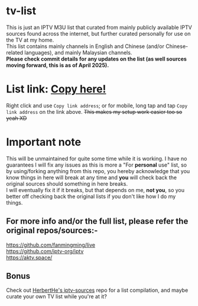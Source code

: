 # tv-list

This is just an IPTV M3U list that curated from mainly publicly available IPTV sources found across the internet, but further curated personally for use on the TV at my home.<br>
This list contains mainly channels in English and Chinese (and/or Chinese-related languages), and mainly Malaysian channels.<br>
**Please check commit details for any updates on the list (as well sources moving forward, this is as of April 2025).**

# List link: [Copy here!](https://github.com/mistydotexe/tv-list/raw/refs/heads/main/plist.m3u)
Right click and use `Copy link address`; or for mobile, long tap and tap `Copy link address` on the link above.
~~This makes my setup work easier too so yeah XD~~

# Important note

This will be unmaintained for quite some time while it is working. I have no guarantees I will fix any issues as this is more a "For **personal** use" list, so by using/forking anything from this repo, you hereby acknowledge that you know things in here will break at any time and **you** will check back the original sources should something in here breaks.<br>
I will eventually fix it if it breaks, but that depends on me, **not you**, so you better off checking back the original lists if you don't like how I do my things.

## For more info and/or the full list, please refer the original repos/sources:-

https://github.com/fanmingming/live <br>
https://github.com/iptv-org/iptv <br>
https://aktv.space/

## Bonus

Check out [HerbertHe's iptv-sources](https://github.com/HerbertHe/iptv-sources) repo for a list compilation, and maybe curate your own TV list while you're at it?
